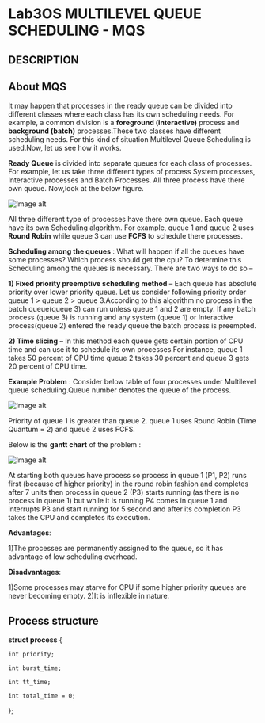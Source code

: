 # Lab3OS MULTILEVEL QUEUE SCHEDULING - MQS
## DESCRIPTION
## About MQS
It may happen that processes in the ready queue can be divided into different classes where each class has its own scheduling needs. For example, a common division is a **foreground (interactive)** process and **background (batch)** processes.These two classes have different scheduling needs. For this kind of situation Multilevel Queue Scheduling is used.Now, let us see how it works. 

**Ready Queue** is divided into separate queues for each class of processes. For example, let us take three different types of process System processes, Interactive processes and Batch Processes. All three process have there own queue. Now,look at the below figure.

![Image alt](https://github.com/VovaMaybeNextTime/Lab3OS/blob/main/res/1.jpg)

All three different type of processes have there own queue. Each queue have its own Scheduling algorithm. For example, queue 1 and queue 2 uses **Round Robin** while queue 3 can use **FCFS** to schedule there processes.



**Scheduling among the queues** : What will happen if all the queues have some processes? Which process should get the cpu? To determine this Scheduling among the queues is necessary. There are two ways to do so – 

 

**1) Fixed priority preemptive scheduling method** – Each queue has absolute priority over lower priority queue. Let us consider following priority order queue 1 > queue 2 > queue 3.According to this algorithm no process in the batch queue(queue 3) can run unless queue 1 and 2 are empty. If any batch process (queue 3) is running and any system (queue 1) or Interactive process(queue 2) entered the ready queue the batch process is preempted.

**2) Time slicing** – In this method each queue gets certain portion of CPU time and can use it to schedule its own processes.For instance, queue 1 takes 50 percent of CPU time queue 2 takes 30 percent and queue 3 gets 20 percent of CPU time.

**Example Problem** : 
Consider below table of four processes under Multilevel queue scheduling.Queue number denotes the queue of the process.

![Image alt](https://github.com/VovaMaybeNextTime/Lab3OS/blob/main/res/2.jpg)

Priority of queue 1 is greater than queue 2. queue 1 uses Round Robin (Time Quantum = 2) and queue 2 uses FCFS. 

Below is the **gantt chart** of the problem :


![Image alt](https://github.com/VovaMaybeNextTime/Lab3OS/blob/main/res/3.jpg)

At starting both queues have process so process in queue 1 (P1, P2) runs first (because of higher priority) in the round robin fashion and completes after 7 units then process in queue 2 (P3) starts running (as there is no process in queue 1) but while it is running P4 comes in queue 1 and interrupts P3 and start running for 5 second and after its completion P3 takes the CPU and completes its execution. 

**Advantages**:

1)The processes are permanently assigned to the queue, so it has advantage of low scheduling overhead.

**Disadvantages**:

1)Some processes may starve for CPU if some higher priority queues are never becoming empty.
2)It is inflexible in nature.

## Process structure

**struct process** {

    int priority;
    
    int burst_time;
    
    int tt_time;
    
    int total_time = 0;

};

